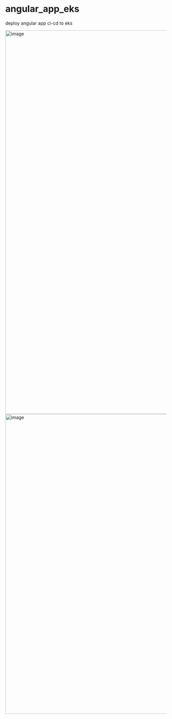 # angular_app_eks
deploy angular app ci-cd to eks

<img width="1197" alt="image" src="https://user-images.githubusercontent.com/61488445/157611994-1e1bf78f-b859-49c2-bc2b-9309343adc19.png">


<img width="935" alt="image" src="https://user-images.githubusercontent.com/61488445/157612179-37088bb7-4124-4d1f-b48a-f9a4c2b3feaf.png">



